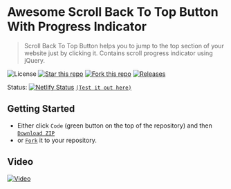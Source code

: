 # Awesome Scroll Back To Top Button With Progress Indicator
> Scroll Back To Top Button helps you to jump to the top section of your website just by clicking it. Contains scroll progress indicator using jQuery.

![License](https://img.shields.io/npm/l/css-star-rating.svg) 
[![Star this repo](https://badgen.net/github/stars/blank-yt/Awesome-Scroll-Back-To-Top-Button-With-Progress-Indicator)](https://github.com/blank-yt/Awesome-Scroll-Back-To-Top-Button-With-Progress-Indicator/stargazers/)
[![Fork this repo](https://badgen.net/github/forks/blank-yt/Awesome-Scroll-Back-To-Top-Button-With-Progress-Indicator)](https://github.com/blank-yt/Awesome-Scroll-Back-To-Top-Button-With-Progress-Indicator/fork/)
[![Releases](https://img.shields.io/github/downloads/blank-yt/Awesome-Scroll-Back-To-Top-Button-With-Progress-Indicator/total.svg)](https://github.com/blank-yt/Awesome-Scroll-Back-To-Top-Button-With-Progress-Indicator/archive/refs/tags/Release.zip)

Status: [![Netlify Status](https://api.netlify.com/api/v1/badges/5840671a-9b91-4874-8f86-ecba4c90adb6/deploy-status)](https://lustrous-hotteok-629178.netlify.app/) [`(Test it out here)`](https://lustrous-hotteok-629178.netlify.app/)

## Getting Started
- Either click `Code` (green button on the top of the repository) and then [`Download ZIP`](https://github.com/blank-yt/Awesome-Scroll-Back-To-Top-Button-With-Progress-Indicator/archive/refs/tags/Release.zip)
- or [`Fork`](https://github.com/blank-yt/Awesome-Scroll-Back-To-Top-Button-With-Progress-Indicator/fork) it to your repository.

## Video
[![Video](https://img.youtube.com/vi/NBNEgLapXu8/0.jpg)](https://www.youtube.com/watch?v=NBNEgLapXu8)
